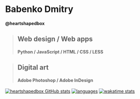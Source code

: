 # Babenko Dmitry
#### @heartshapedbox
> ## Web design / Web apps
>
> #### Python / JavaScript / HTML / CSS / LESS

> ## Digital art
> 
> #### Adobe Photoshop / Adobe InDesign

[![heartshapedbox GitHub stats](https://github-readme-stats.vercel.app/api?username=heartshapedbox&how_icons=true&theme=tokyonight)](https://github.com/heartshapedbox)
[![languages](https://github-readme-stats.vercel.app/api/top-langs/?username=heartshapedbox&layout=compact&theme=tokyonight)](https://github.com/heartshapedbox)
[![wakatime stats](https://github-readme-stats.vercel.app/api/wakatime?username=heartshapedbox&theme=tokyonight)](https://wakatime.com/plugins/status?onboarding=true)
<!---
heartshapedbox/heartshapedbox is a ✨ special ✨ repository because its `README.md` (this file) appears on your GitHub profile.
You can click the Preview link to take a look at your changes.
--->
